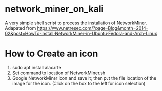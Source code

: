 # network_miner_on_kali
A very simple shell script to process the installation of NetworkMiner. Adapated from https://www.netresec.com/?page=Blog&month=2014-02&post=HowTo-install-NetworkMiner-in-Ubuntu-Fedora-and-Arch-Linux

# How to Create an icon
1. sudo apt install alacarte
2. Set command to location of NetworkMiner.sh
3. Google NetworkMiner icon and save it; then put the file location of the image for the icon. (Click on the box to the left for icon selection)
